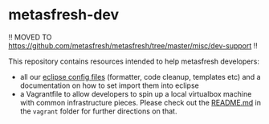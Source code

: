 # metasfresh-dev

!! MOVED TO https://github.com/metasfresh/metasfresh/tree/master/misc/dev-support !!

This repository contains resources intended to help metasfresh developers:
* all our [eclipse config files](https://github.com/metasfresh/metasfresh-dev/tree/master/eclipse-config) (formatter, code cleanup, templates etc) and a documentation on how to set import them into eclipse
* a Vagrantfile to allow developers to spin up a local virtualbox machine with common infrastructure pieces. Please check out the [README.md](https://github.com/metasfresh/metasfresh-dev/blob/master/vagrant/README.md) in the `vagrant` folder for further directions on that.
